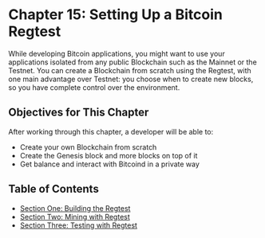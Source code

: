 # Chapter 15: Setting Up a Bitcoin Regtest

While developing Bitcoin applications, you might want to use your applications isolated from any public Blockchain such as the Mainnet or the Testnet.
You can create a Blockchain from scratch using the Regtest, with one main advantage over Testnet: you choose when to create new blocks, so you have complete control over the environment.

## Objectives for This Chapter

After working through this chapter, a developer will be able to:

   * Create your own Blockchain from scratch
   * Create the Genesis block and more blocks on top of it
   * Get balance and interact with Bitcoind in a private way

## Table of Contents

  * [Section One: Building the Regtest](15_1_Building_the_Regtest.md)
  * [Section Two: Mining with Regtest](15_2_Mining_with_Regtest.md)
  * [Section Three: Testing with Regtest](15_3_Testing_with_Regtest.md)
